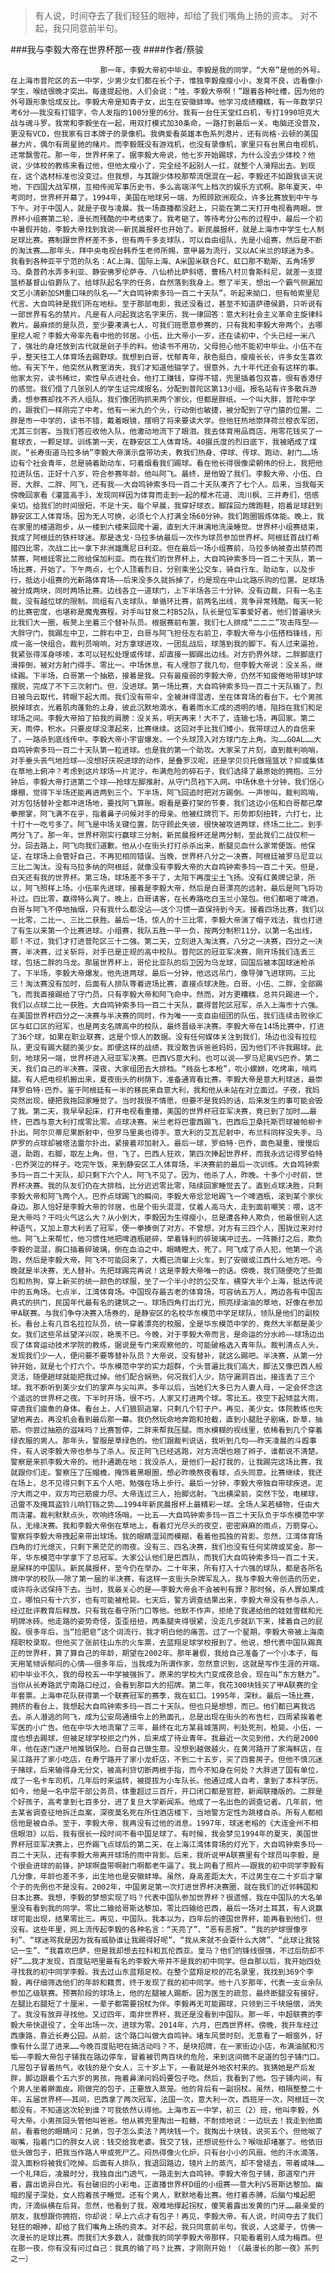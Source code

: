 > 有人说，时间夺去了我们轻狂的眼神，却给了我们嘴角上扬的资本。 对不起，我只同意前半句。

###我与李毅大帝在世界杯那一夜
####作者/蔡骏

						那一年，李毅大帝初中毕业。李毅是我的同学，“大帝”是他的外号。在上海市普陀区的五一中学，少男少女们都在长个子，惟独李毅瘦瘦小小，发育不良，远看像小学生，喉结很晚才突出。每逢提起他，人们会说：“哇，李毅大帝啊！”跟着各种吐槽，因为他的外号跟形象恰成反比。李毅大帝是知青子女，出生在安徽蚌埠。他学习成绩糟糕，有一年数学只考6分——我没有打错字，令人发指的100分里的6分。我有一台任天堂红白机，专打1990坦克大战与魂斗罗。我常和李毅坐在一起，用双打模式加30条命，一路打到最后一关。电脑还没普及，更没有VCD，但我家有日本牌子的录像机。我俩爱看英雄本色系列港片，还有尚格·云顿的美国暴力片，偶尔有周星驰的赌片。而李毅既没有游戏机，也没有录像机，家里只有台黑白电视机，还常飘雪花。那一年，世界杯来了。据李毅大帝说，他七岁开始踢球，为什么没去少体校？他说，少体校的教练来看过他，但他太瘦小了，完全经不起别人一扛，就整个人滑翔出去。到现在，这个选材标准也没变过。但我想，与其跟少体校那帮流氓混在一起，李毅还不如跟我谈天说地，下四国大战军棋，互相传阅军事历史书，多么高端洋气上档次的娱乐方式啊。那年夏天，中考同时，世界杯开幕了。1994年，美国在地球另一端，为照顾欧洲观众，许多比赛放到中午与下午。对于中国人，就是子夜与凌晨。我一场直播都没赶上，只能在第二天打开电视看两眼。世界杯小组赛第二轮，漫长而残酷的中考结束了。我考砸了。等待考分公布的过程中，最后一个初中暑假开始，李毅大帝找到我说——新民晨报杯也开始了。新民晨报杯，就是上海市中学生七人制足球比赛。赛制跟世界杯差不多，但有两千多支球队，可以自由组队，先是小组赛，然后是不断的淘汰赛……那年头，拜中央电视台韩乔生老师所赐，意甲最为流行，又以AC米兰的球迷为多。我看到各种亚平宁范的队名：AC上海、国际上海、A米国米联合FC、虹口那不勒斯、五角场罗马、桑普药水弄多利亚、静安佛罗伦萨寺、八仙桥比萨斜塔、曹杨八村贝鲁斯科尼，就差一支提篮桥基督山伯爵队了。给球队起名字的任务，自然落到我身上。憋了半天，想出一个霸气侧漏加文艺小清新加SM重口味的队名——“大自鸣钟索多玛一百二十天队”。听起来拗口，但有帕索里尼代言。大自鸣钟是我们所在地标。至于那部电影，我还没看过，甚至不知道萨德侯爵，只听说有一部世界有名的禁片。凡是有人问起我这名字来历，我一律回答：意大利社会主义革命主旋律科教片。最麻烦的是队员，至少要凑满七人，可我们班愿意参赛的，只有我和李毅大帝两个。去哪里挖人呢？李毅大帝率先看中他的邻居。小伍，比大帝小一岁，还在读初中，个头已经一米八了，强壮的身坯放到古代就是刽子手的料。他读书不用功，父母担心他不能初中毕业。小伍不在乎，整天往工人体育场去踢野球。我想到白哥，忧郁青年，肤色挺白，瘦瘦长长，许多女生喜欢他。有天下午，他突然从教室消失，我们才知道他辍学了。很意外，九十年代还会有这样的事。他家太穷，读书稀烂，索性早点进社会。他打工赚钱，穿得不错，兜里插着包双喜，很有香港仔的感觉。我们借了几张别人的学生证完成报名，分配到普陀区第13小组。报名站有许多散兵游勇，想参赛却找不齐人组队。我们像团购抓来两个家伙，但都是胖纸。一个叫大胖，普陀中学的，跟我们一样刚完了中考。他有一米九的个头，行动倒也敏捷，被分配到了守门猿的位置。二胖是市一中学的，读书不错，戴着眼镜，摆明了将来要读大学。但他狂热地崇拜荷兰橙衣军团，尤其三剑客。当我们答应收他入队，他激动地流下了眼泪。我去体育用品商店，用零花钱买了一套球衣，一颗足球。训练第一天，在静安区工人体育场。40摄氏度的烈日底下，我被晒成了煤炭。“长寿街道马拉多纳”李毅大帝演示盘带功夫，教我们热身、停球、传球、跑动、射门……场边有个社会青年，总是骑着助动车，叼着烟看我们踢球。看在他长得很像梁朝伟的份上，我把他拉进队伍，正好十八岁，符合参赛年龄。他叫阿飞。最终，是他毁了我们。李毅大帝、小伍、白哥、大胖、二胖、阿飞，还有我——大自鸣钟索多玛一百二十天队凑齐了七个人。后来，当我每天傍晚回家看《灌篮高手》，发现同样因为体育而走到一起的樱木花道、流川枫、三井寿们，倍感亲切。给我们的时间很短，不足十天。每个早晨，我穿好球衣，脚踩回力牌跑鞋，抱着足球赶到静安区工人体育场。因为无人可换，必须七个人打满全场60分钟。我们跑圈锻炼体能。晚上，我在家里的楼道跑步，从一楼到六楼来回爬十遍，直到大汗淋漓地洗澡睡觉。世界杯小组赛结束，我成了阿根廷的铁杆球迷。那是迭戈·马拉多纳最后一次作为球员参加世界杯。阿根廷首战打希腊四比零，次战二比一拿下非洲雄鹰尼日利亚。但在最后一场小组赛前，马拉多纳被查出禁药而禁赛，阿根廷零比二败给保加利亚。而在我们的世界杯上，大自鸣钟索多玛一百二十天队，第一场比赛，开始了。下午两点，七个人顶着烈日，分别乘坐公交车，骑自行车、助动车，以及步行，抵达小组赛的光新路体育场——后来没多久就拆掉了，约是现在中山北路乐购的位置。足球场被分成两块，同时两场比赛。边线各立一道球门，上下半场各三十分钟。没有边裁，只有一名主裁，没有越位球的限制。同组有八支球队，单循环比赛，前两名出线，竞争异常残酷。每天一轮的比赛密度，也堪称是魔鬼赛程。对手叫甘泉二村B52队，队长是位军事爱好者。他们普遍块头比我们大一圈，板凳上坐着三个替补队员。根据赛前布置，我们七人排成“二二二”攻击阵型——大胖守门，我踢左中卫，二胖右中卫，白哥与阿飞担任左右前卫，李毅大帝与小伍搭档锋线，形成一高一快组合。裁判员哨响，对方拿球进攻，一团乱战后，球落到我的脚下。有人过来逼抢，我紧张得浑身哆嗦，本可以轻松处理或传球，却直接一脚踢出边线。对方扔界外球，二胖脚底打滑摔倒，被对方射门得手。零比一。中场休息，有人埋怨了我几句，但李毅大帝说：没关系，继续踢。下半场，白哥第一个抽筋，接着是我。只有最瘦弱的李毅大帝，仍然不知疲倦地带球护球摆脱，完成了不下三次射门。但，没进球。第一场比赛，大自鸣钟索多玛一百二十天队输了。烈日被乌云取代，转眼下起大雨。我们没有带伞，全被淋得湿透，坐在体育场的看台下。七个男孩脱掉球衣，光着肌肉蓬勃的上身，彼此沉默地滴水，看着雨水汇成的透明的墙，阻挡在我们和足球场之间。李毅大帝拍了拍我的肩膀：没关系，明天再来！大不了，连输七场，再回家。第二天，雨停，积水。只要皮球没漂起来，比赛继续。这回对手比我们矮小，我带球过人的自信来了，一路杀到底线传中。李毅大帝小宇宙爆发，一个头球顶入对方球门左上角。沟……GOAL……大自鸣钟索多玛一百二十天队第一粒进球。也是我的第一个助攻。大家呆了片刻，直到裁判响哨，对手垂头丧气地捡球——没想好庆祝进球的动作，是叠罗汉呢，还是学贝贝托做摇篮状？抑或集体在草地上俯冲？考虑到这片球场一片泥泞，布满危险的碎石子，我们选择了最原始的拥抱。三分钟后，李毅大帝打进第二个球——抢球左脚推射，从守门员裆下入网。中场休息十分钟，我们信心爆棚，觉得下半场还能再进两到三个。下半场，阿飞回追时把对方踢倒。一声惨叫，裁判鸣哨，对方包括替补全都冲进场地，要找阿飞算账。眼看是要打架的节奏，我们这边小伍和白哥都已摩拳擦掌，阿飞满不在乎，指着鼻子问候对手的母亲。他被红牌罚下。形势即刻扭转，六打七，比十打十一吃亏多了。阿飞是中场关键位置，防守顾此失彼，很快被攻进两球，终场二比二。到手两分飞了。那一年，世界杯刚实行赢球三分制，新民晨报杯还是两分制，至此我们二战仅积一分。回去路上，阿飞向我们道歉。他从小在街头打打杀杀出来，断腿见血什么家常便饭。他保证，在球场上会管好自己，不再犯相同错误。当晚，世界杯八分之一决赛，阿根廷被罗马尼亚以三比二淘汰。没有马拉多纳的阿根廷，就像没有李毅大帝的大自鸣钟索多玛一百二十天。但是，白天还有我的世界杯。第三场，球场差不多干了，太阳下再度尘土飞扬。没有红黄牌记录，所以，阿飞照样上场。小伍率先进球，接着是李毅大帝，然后是白哥漂亮的远射，最后是阿飞将功补过。四比零，赢得特么爽了。晚上，白哥请客，在长寿路吃白玉兰小笼包。他们都喝了啤酒，白哥与阿飞不停地抽烟，只有我什么都没沾——这个习惯一直保持到今天。接着四场比赛，我们以一比零，二比一、三比二获胜。最后一场，惊人的十三比零，李毅大帝演了帽子戏法，我也打进了有生以来第一个比赛进球。小组赛，我队五胜一平一负，按两分制积11分，以第一名出线，耶！不过，我们才打进普陀区三十二强。第二天，立刻进入淘汰赛，八分之一决赛，四分之一决赛，半决赛，过关斩将，对手已是正规的高中校队。普陀区的冠亚军决赛，刚开场我们连丢三球，包括二胖的乌龙。那届世界杯上，哥伦比亚队的后卫因为乌龙球，回国后被本国球迷枪杀了。下半场，李毅大帝爆发。他先进两球，最后一分钟，他远远吊门，像导弹飞进球网。三比三！淘汰赛没有加时，后面有人排队等着进场比赛，直接点球决胜。白哥、小伍、二胖，全部踢飞，而我直接踢给了守门员。只有李毅大帝和阿飞命中。然而，对方更糟糕，总共只踢进一个，我们以点球二比一获胜。大自鸣钟索多玛一百二十天队，赢得普陀区冠军，杀入上海市十六强。在美国世界杯四分之一决赛与半决赛的同时，作为唯一一支自由组团的队伍，我们连续击败徐汇区与虹口区的冠军，也是两支名牌高中的校队，最终晋级半决赛。李毅大帝在14场比赛中，打进了36个球，如果在职业联赛，这是个惊人的数据。没有任何媒体关注到我们，场边也没有拉拉队，更没有踢大腿的美少女。即便这样的战绩，我没敢告诉爸爸妈妈，因为他们不许我踢球。此刻，地球另一端，世界杯进入冠亚军决赛。巴西VS意大利。也可以说——罗马尼奥VS巴乔。第二天，我们自己的半决赛。深夜，大家组团去大排档。“贱岳七本枪”，吮小螺蛳，吃烤串，啃鸡腿。有人把电视机搬出来，夏夜街头的树荫下，准备通宵看比赛。李毅大帝是意大利球迷，最崇拜罗伯特·巴乔。鉴于阿根廷有一半的移民来自意大利，我和他从未站在对立面过。子夜，我妈突然出现，硬把我拖回家睡觉了。当时我很不情愿，但要不是我妈的话，后来发生的事可能会毁了我。第二天，我早早起床，打开电视看重播，美国的世界杯冠亚军决赛，竟已到了加时……最终，巴西与意大利打成零比零。点球决赛。米兰老将巴雷西踢飞，巴西后卫桑托斯罚球被帕柳卡扑出。阿尔贝蒂尼果断射中，但罗马里奥也得手。意大利的艾瓦尼射中，布兰科同样没失手。马萨罗的点球却被塔法雷尔扑出，紧接着邓加射入。最后一球，罗伯特·巴乔，面色凝重，慢慢后退，助跑，右脚，取左上角。但，飞了。巴西人狂欢，第四次捧起世界杯，而我永远记得罗伯特·巴乔哭泣的样子。吃完午饭，来到静安区工人体育场，半决赛前的最后一次训练。大自鸣钟索多玛一百二十天队，却只剩下六个人。阿飞不见了。因为，他杀了人，昨晚。十多个小时前，世界杯决赛。我的队友们仍在大排档，比分迟迟零比零，陆续回家睡觉去了。直到点球决胜，只剩李毅大帝和阿飞两个人。巴乔点球踢飞的瞬间，李毅大帝忿忿地踢飞一个啤酒瓶，滚到某个家伙身边。那人恰好是李毅大帝的邻居，也是个街头混混，仗着人高马大，走到面前嘲笑：喂，这不是大帝吗？干吗火气这么大？从小到大，李毅因为生得瘦小，总是遭各种人欺负，他最恨别人这种语气，又加上意大利丢了冠军，便一拳揍倒了对方。不曾想，对方有三四个人，围拢过来对付他。阿飞上来帮忙，他习惯性地把啤酒瓶砸碎，举着锋利的碎玻璃冲过去。一阵撕打之后，欺负李毅的混混，胸口插着碎玻璃，倒在血泊之中，眼睛瞪大，死了。阿飞成了杀人犯，他第一个逃跑，然后是李毅大帝。阿飞不可能回来了，大概已流窜上火车，到了安徽或江西什么地方吧。今晚就是半决赛，无人替补。先把球踢完再说！这是李毅大帝唯一的话。傍晚，我们随便吃了些面包和热狗，穿上新买的统一颜色的球服，坐了一个半小时的公交车，横穿大半个上海，抵达传说中的五角场。七点半，江湾体育场。中国现存最古老的体育场，可容纳五万人，两边各有中国古典式的拱门，民国年代最有名的建筑之一。球场四角打出灯光，照亮绿油油的草地，好像在参加甲A联赛。与我们争夺决赛入场券的，是静安区的名校华东模范中学足球队，领队是他们的副校长。看台上有几百名拉拉队员，统一穿着漂亮的校服，全是华东模范中学的，竟然大半都是美少女。我们这些吊丝望洋兴叹，艳羡不已。今晚，对于李毅大帝而言，是命运的分水岭——球场边出现了体育运动技术学院的教练，据说是专门来观察他的，可能破格选入青年队。裁判清点人头，发现我们少一人，便问要不要等替补队员？大帝说，没有替补，就这么踢吧。半决赛，从第一分钟开始，就是七个打六个。华东模范中学的实力超群，个头普遍比我们高大，脚法又像巴西人般灵活，随便趟球就能把我过掉。他们配合娴熟，何况我们人少，防守漏洞百出，接连丢了三个球。我不断听到美少女们的掌声与尖叫声。多年以后，当她们大多已为人妻人母，一定会怀念这个遥远的世界杯之夜。下半时开场，很不巧，人家又打进两个球。零比五。夜空下起倾盆大雨，穿透我们疲惫的身体。看台上，人们狼狈逃窜，只剩几个钉子户。再见，美少女。体院教练也失望地离去，再没机会看到最后那一幕。我仍然玩命地奔跑和抢截，直到小腿肚子剧痛，卧草，抽筋。你尝过抽筋的滋味吗？比赛暂停，二胖来帮我压腿。雨水模糊的视线里，依稀看到几个穿着绿衣服的男人。那年头，警服是草绿色的。他们跟裁判说话，我听到几句——昨天凌晨的斗殴事件，有人说李毅大帝也参与了杀人。反正阿飞已经逃跑，对方流氓也翘了辫子，谁都说不清楚。警察是来抓李毅大帝的。他扑通跪在地：我没杀人，是他们一起打我的，让我踢完这场比赛，我就跟你们走。警察压了压帽檐，掩饰着黑眼圈，想必昨晚熬夜看球，点头同意。比赛继续，我还在场上，总不见得只剩下五个人吧，勉强在场上步行。最后一分钟，李毅大帝独自带球疾进。泥泞大雨之中，双方均已筋疲力尽。大帝连过三人，抬脚远射。飞出横梁前，突然下坠，电梯球，迅雷不及掩耳盗铃儿响钉铛之势……1994年新民晨报杯上最精彩一球。全场人呆若植物，任由大雨浇灌。裁判默默点头，吹响终场哨。一比五——大自鸣钟索多玛一百二十天队负于华东模范中学队，无缘决赛。我和李毅大帝倒在草地上，看着灯光尽头的夜空，密密麻麻的雨点，万箭穿心。警察将李毅大帝拽起来带出球场。我的眼睛湿润而模糊，看着他孤独的背影。忽然，江湾体育场四角的灯光熄灭，只剩下黑茫茫的雨夜。没有三、四名决赛，我们也没有任何奖牌或奖金。那一年，华东模范中学拿下了总冠军。大家公认他们是巴西队，而我们大自鸣钟索多玛一百二十天，是屎样的中国队。新民晨报杯，至今仍在举办。二十年来，所有打入十六强的球队，都是各所名牌中学的校队——除了第一届的半决赛，有这样一支街头杂牌军乱入。我与李毅大帝创造的历史，或许将永远保持下去。当时，我最关心的是——李毅大帝会不会被判有罪？那时候，杀人罪如果成立，哪怕只有十六岁，也有可能被枪毙。七天后，警方调查结果出来，李毅大帝没有参与杀人，经过批评教育后释放。只有我在看守所门口等他。他默不作声，拒绝了我递给他的娃娃雪糕和光明牌冰砖。他走路的姿势奇怪，歪歪扭扭，两条腿夹得很紧，没走几步就趴下来，揉着自己的屁股。很多年后，当“捡肥皂”这个词流行，我才明白他的痛苦。过了一个星期，李毅大帝被上海南翔职校录取。但他买了张前往山东的火车票，去蓝翔足球学校报到了。他说，想代表中国队踢真正的世界杯，算了算自己的年龄，期望在2002年。那年暑假，我给自己准备了一个小本子，每天用笔倾诉郁闷的心情——很多年后，当我成为所谓作家，忽然意识到，这就是写作生涯的开端。初中毕业不久，我的母校五一中学被强拆了。原来的学校大门变成夜总会，现在叫“东方魅力”。当你从长寿路武宁南路口经过，会看到那巨大的招牌。第二年，我花300块钱买了甲A联赛的全年套票。上海申花队获得第一个联赛冠军的赛季，我在虹口。1995年，深秋。最后一场比赛，拥挤的看台上，我想起大自鸣钟索多玛一百二十天队。但也只是想想，而已。他们都已离我远去。杀人潜逃的阿飞，成为公安局通缉令上的熟面孔，总是出现在街头的布告栏，四周紧挨着老军医的小广告。他在中华大地流窜了三年，最终在北方某县城落网，判处死刑，枪毙。小伍，一度也想去踢球，但被足球学校拒之门外，后来成了待业青年。我最近一次见到他，大约是2000年，他在逐门逐户地推销保险。白哥自己做生意。没想到越做越火，在黄河路开了家海鲜店，在吴江路开了家小吃店，在寿宁路开了家小龙虾店，不到二十五岁，买了四套房子。但他不慎沉迷于赌球，后来输得身无分文，被高利贷切断两根手指，而今不知身在何处？大胖进了国有单位，成了一名卡车司机，几年后时来运转，被提拔为小车队长。他通过成人自考，拿到了本科学历。如今，他是一名中层干部公务员，体重超过三百斤，开口闭口都是官腔，新闻联播版的。二胖是个好孩子，高考拿到七百多分，进了复旦大学新闻系。他成了一名出色的调查记者。几年前，他去某省调查征地拆迁血案，深夜莫名死在所住酒店楼下，当地警方定性为跳楼自杀。所有人都相信他是被自杀。至于，李毅大帝，我再没有过他的消息。1997年，球迷老榕的《大连金州不相信眼泪》以后，我有很长一段时间不看中国足球了。有时候，我会梦见1994年的夏天，美国世界杯冠亚军决赛上，巴乔踢飞点球后的第二天，在上海江湾体育场的灯光下，大自鸣钟索多玛一百二十天队，还有李毅大帝离开球场的雨中背影。后来，我听说甲A联赛里有个球员叫李毅，是个很会进球的前锋，护球啊盘带啊射门啊都老牛逼了。我上网看了照片——跟我的初中同学李毅有几分像，年龄也差不多，出生地也是安徽蚌埠。虽然，身高差距太大，不过男生在二十岁后才窜个子的先例也不是没有。2002年，中国男足第一次打进世界杯决赛圈，就在我们的近邻韩国和日本比赛。我想，李毅的梦想实现了吗？代表中国队参加世界杯？很遗憾，我在中国队的大名单里没有看到我的同学。零比二输给哥斯达黎加，零比四输给巴西，最后一场对土耳其，有人说赢球可能出现，结果零比三。再见，中国队。我本以为，四年后的德国世界杯，能再看到他们，但没有。这些年里，网上流传起李毅的各种名言：“天亮了”、“恶有恶报”、“我的护球很像亨利”、“球迷骂我是因为我有威胁谁让我踢得好呢”、“我从来就不会耍什么大牌”、“此球让我铭记一生”、“我喜欢巴萨，但是我却想去拉科和瓦伦西亚。皇马？他们的锋线很强，不过后防却不好”……我才发现，百度贴吧里最有名的李毅大帝并不是我的初中同学。但自那以后，我开始四处寻找我的初中同学李毅。我去过山东蓝翔足校。在整个蓝翔足校的花名录里，我找到369个李毅，再仔细筛选他们的年龄和籍贯，终于发现了我的初中同学。他十八岁那年，代表一支业余队参加乙级联赛。预赛阶段的球场上，他的左腿被人踢断。因为医生的疏忽，最终断腿没有接好，左腿比右腿短了十厘米，一辈子都需要拐杖为伴。李毅再无可能踢球，只领到三千块赔偿，消失了。我没有放弃寻找他。又过四年，南非世界杯，我还是没看到中国队。那一年，中超联赛的李毅大帝快退役了，全年出场一次，进球为零。2014年，六月，巴西世界杯。傍晚，我开车经过西康路，靠近长寿公园。从前，这个路口叫做大自鸣钟。堵车风景时刻，无意看了一眼窗外，好像有什么混了进来……今晚百度贴吧在搞活动吗？不，是块招牌，在一家街边小店，布满油腻和污垢——李毅大帝包子铺我在路边停车，冒着被罚两百块的危险，来到这间微不足道的包子铺门口。几屉包子冒着热气，收钱的是个女人，三十岁上下，一看就是外地农村来的。我猜她是产后发胖，脚边跟着个五六岁的男孩，拖着鼻涕问妈妈要包子吃。然后，我看到了他。包子铺内间，有个男人坐着擀面皮。刚做完的包子，正要放入蒸笼。他的背后有一副拐杖。虽然，相隔整整二十年，五届世界杯——其间，巴西拿了两次冠军，法国一次，意大利一次，西班牙一次，阿根廷一次都没有，不知道这次轮到谁？可我依然认得他。上海市五一中学，初三（2）班，他叫李毅，外号大帝。小男孩回头管他叫爸爸。他从裤兜里掏出一粒糖，不耐烦地说：一边玩去！我走到他面前，看着他的眼睛问：兄弟，包子怎么卖法？两块钱一个。我掏出十块钱，说买五个。但他呶了呶嘴，指着门口的胖女人说：钱交给我老婆。我交了钱，还想说些什么？喉咙却堵塞了。他依旧低头做包子，把我当作路人甲或死尸乙。闷热得像火化炉，只有台小小的风扇。他的汗水滴落，混入面粉将被我们吃掉。后面有人排队，我退回路边，镜片上的蒸汽，却不曾褪去，带着咸味……一个礼拜后，凌晨时分，我独自出门透气，一路走到大自鸣钟。李毅大帝包子铺，那道窄门开着，露出诡异白光。有台破旧的小彩电，正直播世界杯D组的小组赛——意大利VS哥斯达黎加。幽暗的屋子深处，女人抱着孩子睡觉。还有个男人，默默地看比赛。他打着赤膊，后脑勺堆起肥肉，汗滴纵横在后背。忽然，他看到了我，艰难地撑起拐杖，傻笑着露出发黄的门牙……最亲爱的朋友，我想跟你拥抱，你却说：早上六点才有包子！再见，李毅大帝。有人说，时间夺去了我们轻狂的眼神，却给了我们嘴角上扬的资本。对不起，我只同意前半句。我说，人这辈子，仿佛一次漫长的足球比赛。而我们大多数人，就像我的同学李毅大帝那样，只能看着别人成为梅西。但在那一夜，你有没有问过自己：我真的输了吗？比赛，才刚刚开始！（《最漫长的那一夜》系列之一）			  		